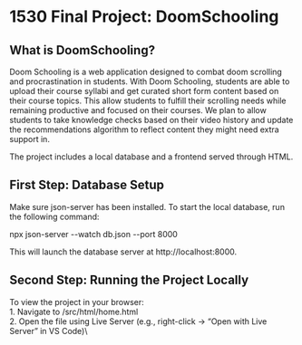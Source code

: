 
# 1530 Final Project: DoomSchooling

## What is DoomSchooling?

Doom Schooling is a web application designed to combat doom scrolling and procrastination in students.
With Doom Schooling, students are able to upload their course syllabi and get curated short form content based on their course topics.
This allow students to fulfill their scrolling needs while remaining productive and focused on their courses.
We plan to allow students to take knowledge checks based on their video history and update the recommendations algorithm 
to reflect content they might need extra support in.

The project includes a local database and a frontend served through HTML.



## First Step: Database Setup

Make sure json-server has been installed.
To start the local database, run the following command:

npx json-server --watch db.json --port 8000

This will launch the database server at http://localhost:8000.



## Second Step: Running the Project Locally

To view the project in your browser:\
	1.	Navigate to /src/html/home.html\
	2.	Open the file using Live Server (e.g., right-click → “Open with Live Server” in VS Code)\


